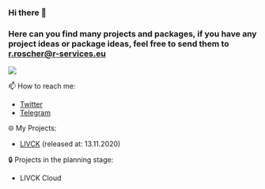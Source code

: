 ### Hi there 👋
### Here can you find many projects and packages, if you have any project ideas or package ideas, feel free to send them to r.roscher@r-services.eu

<p align="left"> <img src="https://komarev.com/ghpvc/?username=Rene-Roscher&label=Profile%20views&color=0e75b6&style=flat" /> </p>

📫 How to reach me:

- [Twitter](https://twitter.com/InFeCtedEv_)
- [Telegram](https://t.me/rroscher)

🌐 My Projects:

- [LIVCK](https://livck.com) (released at: 13.11.2020)

🔒 Projects in the planning stage:

- LIVCK Cloud
